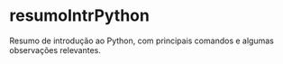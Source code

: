 # resumoIntrPython
Resumo de introdução ao Python, com principais comandos e algumas observações relevantes.
